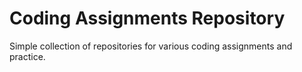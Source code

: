 # Coding Assignments Repository

Simple collection of repositories for various coding assignments and practice.